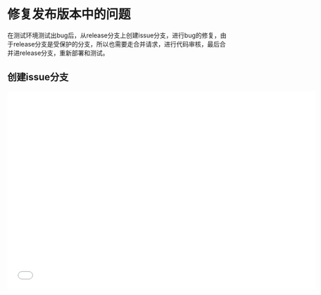 # 修复发布版本中的问题

在测试环境测试出bug后，从release分支上创建issue分支，进行bug的修复，由于release分支是受保护的分支，所以也需要走合并请求，进行代码审核，最后合并进release分支，重新部署和测试。

## 创建issue分支

<iframe height=450 width=700 src="./../../video/sourcetree/newissue.mp4" frameborder=0 allowfullscreen></iframe>
